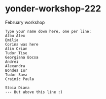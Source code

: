 # yonder-workshop-222
February workshop
```
Type your name down here, one per line:
Albu Alex
Emilia
Corina was here
Alin Orian
Tudor Tise
Georgiana Bocsa
Andrei
Alexandra 
Bondea Iur
Tudor Sava
Crainic Paula

Stoia Diana
--- But above this line :)
